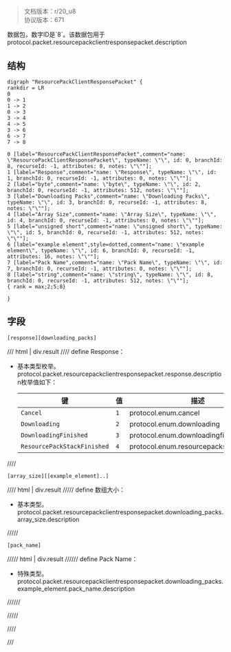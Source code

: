 # <!-- md:samp ResourcePackClientResponsePacket -->

> 文档版本：r/20_u8<br/>协议版本：671

<!-- md:samp ResourcePackClientResponsePacket -->数据包，数字ID是`8`。该数据包用于protocol.packet.resourcepackclientresponsepacket.description

## 结构

```viz
digraph "ResourcePackClientResponsePacket" {
rankdir = LR
0
0 -> 1
1 -> 2
0 -> 3
3 -> 4
4 -> 5
3 -> 6
6 -> 7
7 -> 8

0 [label="ResourcePackClientResponsePacket",comment="name: \"ResourcePackClientResponsePacket\", typeName: \"\", id: 0, branchId: 8, recurseId: -1, attributes: 0, notes: \"\""];
1 [label="Response",comment="name: \"Response\", typeName: \"\", id: 1, branchId: 0, recurseId: -1, attributes: 0, notes: \"\""];
2 [label="byte",comment="name: \"byte\", typeName: \"\", id: 2, branchId: 0, recurseId: -1, attributes: 512, notes: \"\""];
3 [label="Downloading Packs",comment="name: \"Downloading Packs\", typeName: \"\", id: 3, branchId: 0, recurseId: -1, attributes: 8, notes: \"\""];
4 [label="Array Size",comment="name: \"Array Size\", typeName: \"\", id: 4, branchId: 0, recurseId: -1, attributes: 0, notes: \"\""];
5 [label="unsigned short",comment="name: \"unsigned short\", typeName: \"\", id: 5, branchId: 0, recurseId: -1, attributes: 512, notes: \"\""];
6 [label="example element",style=dotted,comment="name: \"example element\", typeName: \"\", id: 6, branchId: 0, recurseId: -1, attributes: 16, notes: \"\""];
7 [label="Pack Name",comment="name: \"Pack Name\", typeName: \"\", id: 7, branchId: 0, recurseId: -1, attributes: 0, notes: \"\""];
8 [label="string",comment="name: \"string\", typeName: \"\", id: 8, branchId: 0, recurseId: -1, attributes: 512, notes: \"\""];
{ rank = max;2;5;8}

}

```

## 字段

```title='ResourcePackClientResponsePacket'
[response][downloading_packs]
```

/// html | div.result
//// define
Response：<!-- md:samp byte -->

- 基本类型枚举。protocol.packet.resourcepackclientresponsepacket.response.description枚举值如下：

  |键|值|描述|
  |---|---|---|
  |`Cancel`|`1`|protocol.enum.cancel|
  |`Downloading`|`2`|protocol.enum.downloading|
  |`DownloadingFinished`|`3`|protocol.enum.downloadingfinished|
  |`ResourcePackStackFinished`|`4`|protocol.enum.resourcepackstackfinished|



////
```title='Downloading Packs'
[array_size][[example_element]..]
```

//// html | div.result
///// define
数组大小：<!-- md:samp unsigned short -->

- 基本类型。protocol.packet.resourcepackclientresponsepacket.downloading_packs.array_size.description


/////
```title='示例元素'
[pack_name]
```

///// html | div.result
////// define
Pack Name：[<!-- md:samp string -->](../types/string.md)

- 特殊类型。protocol.packet.resourcepackclientresponsepacket.downloading_packs.example_element.pack_name.description


//////

/////

////

///

